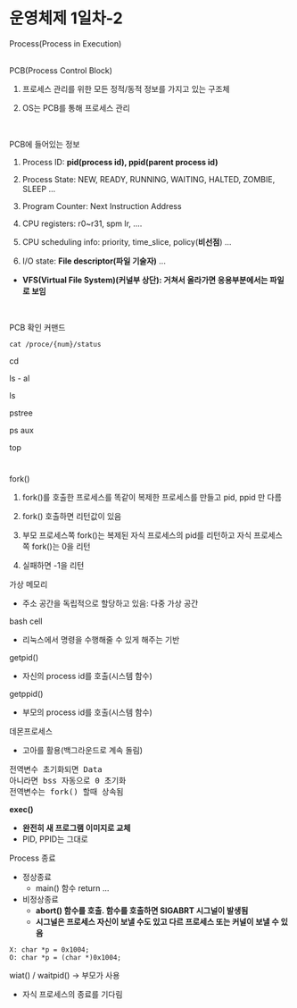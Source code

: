 # 운영체제 1일차-2

Process(Process in Execution)  
<br/>

PCB(Process Control Block)  
1. 프로세스 관리를 위한 모든 정적/동적 정보를 가지고 있는 구조체  
   
2. OS는 PCB를 통해 프로세스 관리  
<br/>  

PCB에 들어있는 정보  
1. Process ID: **pid(process id), ppid(parent process id)**  

2. Process State: NEW, READY, RUNNING, WAITING, HALTED, ZOMBIE, SLEEP ...  

3. Program Counter: Next Instruction Address  

4. CPU registers: r0~r31, spm lr, ....

5. CPU scheduling info: priority, time_slice, policy(**비선점**) ... 

6. I/O state: **File descriptor(파일 기술자)** ...
* **VFS(Virtual File System)(커널부 상단): 거쳐서 올라가면 응용부분에서는 파일로 보임**  
<br/>

PCB 확인 커맨드
<pre><code>cat /proce/{num}/status</code></pre>


cd

ls - al

ls

pstree

ps aux

top

# 

fork()  
1. fork()를 호출한 프로세스를 똑같이 복제한 프로세스를 만들고 pid, ppid 만 다름  

2. fork() 호출하면 리턴값이 있음

3. 부모 프로세스쪽 fork()는 복제된 자식 프로세스의 pid를 리턴하고 자식 프로세스 쪽 fork()는 0을 리턴

4. 실패하면 -1을 리턴

가상 메모리
- 주소 공간을 독립적으로 할당하고 있음: 다중 가상 공간

bash cell
- 리눅스에서 명령을 수행해줄 수 있게 해주는 기반

getpid()
- 자신의 process id를 호출(시스템 함수)

getppid()
- 부모의 process id를 호출(시스템 함수)

데몬프로세스
- 고아를 활용(백그라운드로 계속 돌림)

<pre>전역변수 초기화되면 Data 
아니라면 bss 자동으로 0 초기화  
전역변수는 fork() 할때 상속됨</pre>

**exec()**
- **완전히 새 프로그램 이미지로 교체**
- PID, PPID는 그대로

Process 종료

- 정상종료
    * main() 함수 return ...
- 비정상종료
    * **abort() 함수를 호출. 함수를 호출하면 SIGABRT 시그널이 발생됨**
    * **시그널은 프로세스 자신이 보낼 수도 있고 다르 프로세스 또는 커널이 보낼 수 있음**
<pre><code>X: char *p = 0x1004;
O: char *p = (char *)0x1004;</code></pre>

wiat() / waitpid() -> 부모가 사용
- 자식 프로세스의 종료를 기다림
